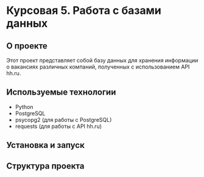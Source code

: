 # Курсовая 5. Работа с базами данных

## О проекте

Этот проект представляет собой базу данных для хранения информации о вакансиях различных компаний, полученных с использованием API hh.ru.

## Используемые технологии

- Python
- PostgreSQL
- psycopg2 (для работы с PostgreSQL)
- requests (для работы с API hh.ru)

## Установка и запуск 

## Структура проекта

